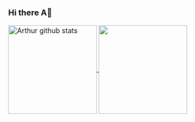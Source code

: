 ### Hi there A👋

<!--
**arthurgomes1k/arthurgomes1k** is a ✨ _special_ ✨ repository because its `README.md` (this file) appears on your GitHub profile.

Here are some ideas to get you started:

- 🔭 I’m currently working on ...
- 🌱 I’m currently learning ...
- 👯 I’m looking to collaborate on ...
- 🤔 I’m looking for help with ...
- 💬 Ask me about ...
- 📫 How to reach me: ...
- 😄 Pronouns: ...
- ⚡ Fun fact: ...
-->
<a href="https://www.linkedin.com/in/arthur-gomes-3b6497236/">
  <img align="center" height="180em" src="https://github-readme-stats.vercel.app/api?username=arthurgomes1k&show_icons=true&count_private=true&hide_border=true&theme=dark" alt="Arthur github stats" />
</a>
<a href="https://www.linkedin.com/in/arthur-gomes-3b6497236/">
  <img align="center" height="180em" src="https://github-readme-stats.vercel.app/api/top-langs/?username=arthurgomes1k&layout=compact&hide_border=true&theme=dark" />
</a>
